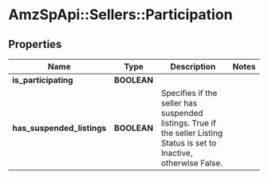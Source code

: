 # AmzSpApi::Sellers::Participation

## Properties
Name | Type | Description | Notes
------------ | ------------- | ------------- | -------------
**is_participating** | **BOOLEAN** |  | 
**has_suspended_listings** | **BOOLEAN** | Specifies if the seller has suspended listings. True if the seller Listing Status is set to Inactive, otherwise False. | 

